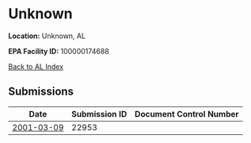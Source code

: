# Unknown

**Location:** Unknown, AL

**EPA Facility ID:** 100000174688

[Back to AL Index](../../index.md)

## Submissions

| Date | Submission ID | Document Control Number |
|------|--------------|-------------------------|
| [2001-03-09](submissions/22953.md) | 22953 |  |
